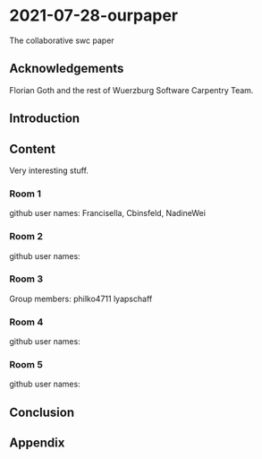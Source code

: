 # 2021-07-28-ourpaper
The collaborative swc paper

## Acknowledgements

Florian Goth and the rest of Wuerzburg Software Carpentry Team.


## Introduction

## Content
Very interesting stuff.

### Room 1
github user names:
Francisella, 
Cbinsfeld, 
NadineWei

### Room 2
github user names:

### Room 3

Group members: philko4711 lyapschaff

### Room 4
github user names:

### Room 5
github user names:


## Conclusion

## Appendix
